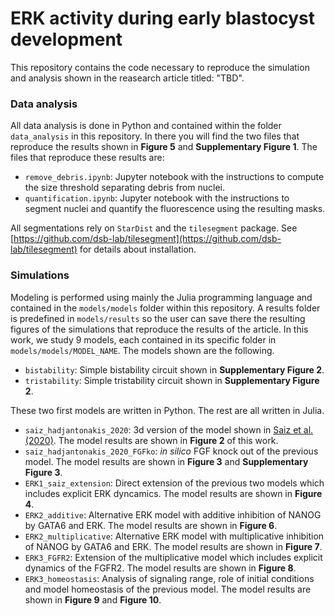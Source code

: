 # ERK activity during early blastocyst development

This repository contains the code necessary to reproduce the simulation and analysis shown in the reasearch article titled: "TBD". 

### Data analysis

All data analysis is done in Python and contained within the folder `data_analysis` in this repository. In there you will find the two files that reproduce the results shown in **Figure 5** and **Supplementary Figure 1**. The files that reproduce these results are: 

- `remove_debris.ipynb`: Jupyter notebook with the instructions to compute the size threshold separating debris from nuclei.
- `quantification.ipynb`: Jupyter notebook with the instructions to segment nuclei and quantify the fluorescence using the resulting masks. 

All segmentations rely on `StarDist` and the `tilesegment` package. See [https://github.com/dsb-lab/tilesegment](https://github.com/dsb-lab/tilesegment) for details about installation.

### Simulations

Modeling is performed using mainly the Julia programming language and contained in the `models/models` folder within this repository. A results folder is predefined in `models/results` so the user can save there the resulting figures of the simulations that reproduce the results of the article. In this work, we study 9 models, each contained in its specific folder in `models/models/MODEL_NAME`. The models shown are the following. 

- `bistability`: Simple bistability circuit shown in **Supplementary Figure 2**. 
- `tristability`: Simple tristability circuit shown in **Supplementary Figure 2**.

These two first models are written in Python. The rest are all written in Julia. 

- `saiz_hadjantonakis_2020`: 3d version of the model shown in [Saiz et al. (2020)]( https://doi.org/10.7554/eLife.56079). The model results are shown in **Figure 2** of this work.
- `saiz_hadjantonakis_2020_FGFko`: *in silico* FGF knock out of the previous model. The model results are shown in **Figure 3** and **Supplementary Figure 3**.
- `ERK1_saiz_extension`: Direct extension of the previous two models which includes explicit ERK dyncamics. The model results are shown in **Figure 4**.
- `ERK2_additive`: Alternative ERK model with additive inhibition of NANOG by GATA6 and ERK. The model results are shown in **Figure 6**.
- `ERK2_multiplicative`: Alternative ERK model with multiplicative inhibition of NANOG by GATA6 and ERK. The model results are shown in **Figure 7**.
- `ERK3_FGFR2`: Extension of the multiplicative model which includes explicit dynamics of the FGFR2. The model results are shown in **Figure 8**.
- `ERK3_homeostasis`: Analysis of signaling range, role of initial conditions and model homeostasis of the previous model. The model results are shown in **Figure 9** and **Figure 10**.